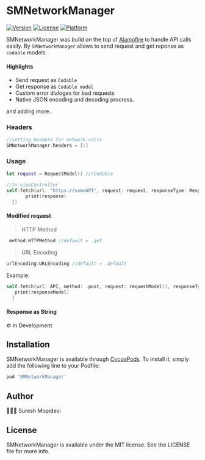 # SMNetworkManager

[![Version](https://img.shields.io/cocoapods/v/SMNetworkManager.svg?style=flat)](https://cocoapods.org/pods/SMNetworkManager)
[![License](https://img.shields.io/cocoapods/l/SMNetworkManager.svg?style=flat)](https://cocoapods.org/pods/SMNetworkManager)
[![Platform](https://img.shields.io/cocoapods/p/SMNetworkManager.svg?style=flat)](https://cocoapods.org/pods/SMNetworkManager)

SMNetworkManager was build on the top of [Alamofire](https://github.com/Alamofire/Alamofire) to handle API calls easily. By `SMNetworkManager` allows to send request and get reponse as `codable` models. 

#### Highlights
- Send request as `Codable`
- Get response as `Codable model`
- Custom error dialoges for bad requests
- Native JSON encoding and decoding procress.

and adding more..

### Headers
 ```swift
//setting headers for network calls
SMNetworkManager.headers = [:]
```
### Usage
```swift
let request = RequestModel() ///Codable

//In viewController
self.fetch(url: "https://someAPI", request: request, responseType: ResponseModel.self, paramEncoding: .default) { [weak self] (response) in
       print(response)
  })
```
#### Modified request

> HTTP Method
```swift
 method:HTTPMethod //default = .get
```` 
> URL Encoding
```swift
urlEncoding:URLEncoding //default = .default
```
Example:
```swift
self.fetch(url: API, method: .post, request: requestModel(), responseType: ReponseModel.self, paramEncoding: .httpBody) { (responseModel) in
   print(responseModel)
  }
```
#### Response as String

⚙️ In Development

## Installation

SMNetworkManager is available through [CocoaPods](https://cocoapods.org/pods/SMNetworkManager). To install
it, simply add the following line to your Podfile:

```ruby
pod 'SMNetworkManager'
```

## Author

🙍🏻‍♂️ Suresh Mopidevi

## License

SMNetworkManager is available under the MIT license. See the LICENSE file for more info.
